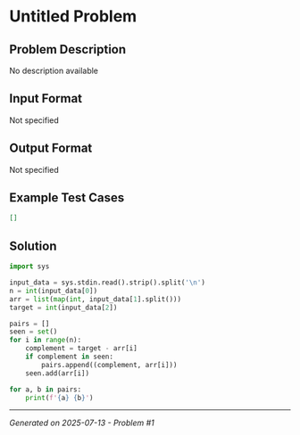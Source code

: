 # Untitled Problem

## Problem Description
No description available

## Input Format
Not specified

## Output Format
Not specified

## Example Test Cases
```json
[]
```

## Solution
```python
import sys

input_data = sys.stdin.read().strip().split('\n')
n = int(input_data[0])
arr = list(map(int, input_data[1].split()))
target = int(input_data[2])

pairs = []
seen = set()
for i in range(n):
    complement = target - arr[i]
    if complement in seen:
        pairs.append((complement, arr[i]))
    seen.add(arr[i])

for a, b in pairs:
    print(f'{a} {b}')
```

---
*Generated on 2025-07-13 - Problem #1*